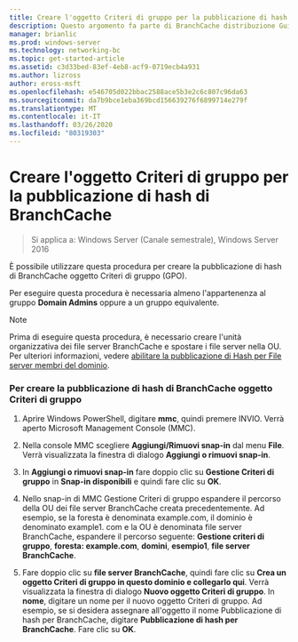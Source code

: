 ```yaml
---
title: Creare l'oggetto Criteri di gruppo per la pubblicazione di hash di BranchCache
description: Questo argomento fa parte di BranchCache distribuzione Guide per Windows Server 2016, che illustra come distribuire BranchCache in modalità cache distribuita e ospitato per ottimizzare l'utilizzo della larghezza di banda WAN nelle succursali
manager: brianlic
ms.prod: windows-server
ms.technology: networking-bc
ms.topic: get-started-article
ms.assetid: c3d33bed-83ef-4eb8-acf9-0719ecb4a931
ms.author: lizross
author: eross-msft
ms.openlocfilehash: e546705d022bbac2588ace5b3e2c6c807c96da63
ms.sourcegitcommit: da7b9bce1eba369bcd156639276f6899714e279f
ms.translationtype: MT
ms.contentlocale: it-IT
ms.lasthandoff: 03/26/2020
ms.locfileid: "80319303"
---
```

# <a name="create-the-branchcache-hash-publication-group-policy-object"></a>Creare l'oggetto Criteri di gruppo per la pubblicazione di hash di BranchCache

>Si applica a: Windows Server (Canale semestrale), Windows Server 2016

È possibile utilizzare questa procedura per creare la pubblicazione di hash di BranchCache oggetto Criteri di gruppo (GPO).  
  
Per eseguire questa procedura è necessaria almeno l'appartenenza al gruppo **Domain Admins** oppure a un gruppo equivalente.  
  
> [!NOTE]  
> Prima di eseguire questa procedura, è necessario creare l'unità organizzativa dei file server BranchCache e spostare i file server nella OU. Per ulteriori informazioni, vedere [abilitare la pubblicazione di Hash per File server membri del dominio](../../branchcache/deploy/Enable-Hash-Publication-for-Domain-Member-File-Servers.md).  
  
### <a name="to-create-the-branchcache-hash-publication-group-policy-object"></a>Per creare la pubblicazione di hash di BranchCache oggetto Criteri di gruppo  
  
1.  Aprire Windows PowerShell, digitare **mmc**, quindi premere INVIO. Verrà aperto Microsoft Management Console (MMC).  
  
2.  Nella console MMC scegliere **Aggiungi/Rimuovi snap-in** dal menu **File**. Verrà visualizzata la finestra di dialogo **Aggiungi o rimuovi snap-in**.  
  
3.  In **Aggiungi o rimuovi snap-in** fare doppio clic su **Gestione Criteri di gruppo** in **Snap-in disponibili** e quindi fare clic su **OK**.  
  
4.  Nello snap-in di MMC Gestione Criteri di gruppo espandere il percorso della OU dei file server BranchCache creata precedentemente. Ad esempio, se la foresta è denominata example.com, il dominio è denominato example1. com e la OU è denominata file server BranchCache, espandere il percorso seguente: **Gestione criteri di gruppo**, **foresta: example.com**, **domini**, **esempio1**, **file server BranchCache**.  
  
5.  Fare doppio clic su **file server BranchCache**, quindi fare clic su **Crea un oggetto Criteri di gruppo in questo dominio e collegarlo qui**. Verrà visualizzata la finestra di dialogo **Nuovo oggetto Criteri di gruppo**. In **nome**, digitare un nome per il nuovo oggetto Criteri di gruppo. Ad esempio, se si desidera assegnare all'oggetto il nome Pubblicazione di hash per BranchCache, digitare **Pubblicazione di hash per BranchCache**. Fare clic su **OK**.  
  


